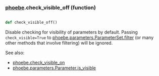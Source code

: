 ### [phoebe](phoebe.md).check_visible_off (function)


```py

def check_visible_off()

```



Disable checking for visibility of parameters by default.  Passing
`check_visible=True` to [phoebe.parameters.ParameterSet.filter](phoebe.parameters.ParameterSet.filter.md) (or many
other methods that involve filtering) will be ignored.

See also:
* [phoebe.check_visible_on](phoebe.check_visible_on.md)
* [phoebe.parameters.Parameter.is_visible](phoebe.parameters.Parameter.is_visible.md)

